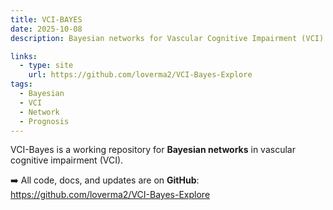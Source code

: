 ```yaml
---
title: VCI-BAYES
date: 2025-10-08
description: Bayesian networks for Vascular Cognitive Impairment (VCI) 

links:
  - type: site
    url: https://github.com/loverma2/VCI-Bayes-Explore
tags:
  - Bayesian
  - VCI
  - Network
  - Prognosis
---
```


VCI-Bayes is a working repository for **Bayesian networks** in vascular cognitive impairment (VCI). 

➡️ All code, docs, and updates are on **GitHub**: <https://github.com/loverma2/VCI-Bayes-Explore>

